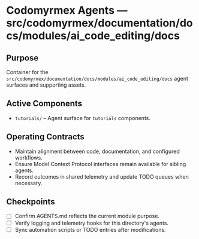 # Codomyrmex Agents — src/codomyrmex/documentation/docs/modules/ai_code_editing/docs

## Purpose
Container for the `src/codomyrmex/documentation/docs/modules/ai_code_editing/docs` agent surfaces and supporting assets.

## Active Components
- `tutorials/` – Agent surface for `tutorials` components.

## Operating Contracts
- Maintain alignment between code, documentation, and configured workflows.
- Ensure Model Context Protocol interfaces remain available for sibling agents.
- Record outcomes in shared telemetry and update TODO queues when necessary.

## Checkpoints
- [ ] Confirm AGENTS.md reflects the current module purpose.
- [ ] Verify logging and telemetry hooks for this directory's agents.
- [ ] Sync automation scripts or TODO entries after modifications.
